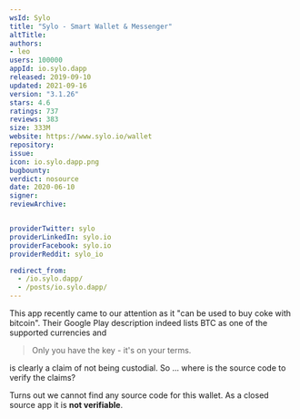 ```yaml
---
wsId: Sylo
title: "Sylo - Smart Wallet & Messenger"
altTitle: 
authors:
- leo
users: 100000
appId: io.sylo.dapp
released: 2019-09-10
updated: 2021-09-16
version: "3.1.26"
stars: 4.6
ratings: 737
reviews: 383
size: 333M
website: https://www.sylo.io/wallet
repository: 
issue: 
icon: io.sylo.dapp.png
bugbounty: 
verdict: nosource
date: 2020-06-10
signer: 
reviewArchive:


providerTwitter: sylo
providerLinkedIn: sylo.io
providerFacebook: sylo.io
providerReddit: sylo_io

redirect_from:
  - /io.sylo.dapp/
  - /posts/io.sylo.dapp/
---
```



This app recently came to our attention as it "can be used to buy coke with
bitcoin". Their Google Play description indeed lists BTC as one of the supported
currencies and

> Only you have the key - it's on your terms.

is clearly a claim of not being custodial. So ... where is the source code to
verify the claims?

Turns out we cannot find any source code for this wallet. As a closed source app
it is **not verifiable**.
